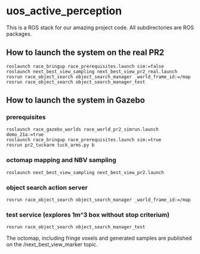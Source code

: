 uos_active_perception
======================

This is a ROS stack for our amazing project code. All subdirectories are ROS
packages.

How to launch the system on the real PR2
----------------------------------------

    roslaunch race_bringup race_prerequisites.launch sim:=false
    roslaunch next_best_view_sampling next_best_view_pr2_real.launch
    rosrun race_object_search object_search_manager _world_frame_id:=/map
    rosrun race_object_search object_search_manager_test


How to launch the system in Gazebo
----------------------------------

### prerequisites

    roslaunch race_gazebo_worlds race_world_pr2_simrun.launch demo_21a:=true
    roslaunch race_bringup race_prerequisites.launch sim:=true
    rosrun pr2_tuckarm tuck_arms.py b


### octomap mapping and NBV sampling

    roslaunch next_best_view_sampling next_best_view_pr2.launch


### object search action server

    rosrun race_object_search object_search_manager _world_frame_id:=/map


### test service (explores 1m^3 box without stop criterium)

    rosrun race_object_search object_search_manager_test

The octomap, including fringe voxels and generated samples are published on the /next_best_view_marker topic.
